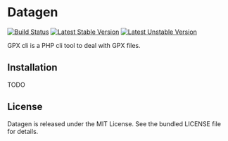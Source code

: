 # Datagen

[![Build Status](https://travis-ci.org/odolbeau/gpx-cli.png)](https://travis-ci.org/odolbeau/gpx-cli)
[![Latest Stable Version](https://poser.pugx.org/odolbeau/gpx-cli/v/stable.svg)](https://packagist.org/packages/odolbeau/gpx-cli)
[![Latest Unstable Version](https://poser.pugx.org/odolbeau/gpx-cli/v/unstable.svg)](https://packagist.org/packages/odolbeau/gpx-cli)

GPX cli is a PHP cli tool to deal with GPX files.

## Installation

TODO

## License

Datagen is released under the MIT License. See the bundled LICENSE file for details.
